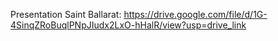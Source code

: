 Presentation Saint Ballarat: https://drive.google.com/file/d/1G-4SinqZRoBuqlPNpJIudx2LxO-hHalR/view?usp=drive_link
